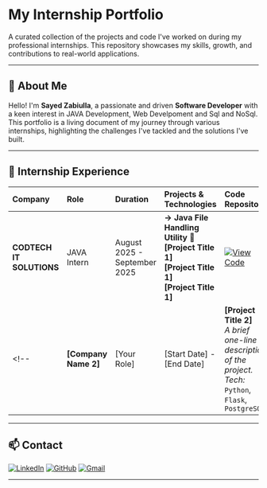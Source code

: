 # My Internship Portfolio

A curated collection of the projects and code I've worked on during my professional internships. This repository showcases my skills, growth, and contributions to real-world applications.

---

## 🚀 About Me

Hello! I'm **Sayed Zabiulla**, a passionate and driven **Software Developer** with a keen interest in JAVA Development, Web Develpoment and Sql and NoSql. This portfolio is a living document of my journey through various internships, highlighting the challenges I've tackled and the solutions I've built.
 
---

## 💼 Internship Experience

| Company | Role | Duration | Projects & Technologies | Code Repository |
| :-- | :-- | :-- | :-- | :-- |
| **CODTECH IT SOLUTIONS** | JAVA Intern | August 2025 - September 2025 | **-> Java File Handling Utility 📁** <br> **[Project Title 1]** <br> **[Project Title 1]** <br> **[Project Title 1]** | [![View Code](https://img.shields.io/badge/GOTO-REPO-blue.svg)](https://github.com/SayedZabiulla/INTERSHIP-CODES/tree/main/CODTECH%20IT%20SOLUTIONS) |
<!-- | **[Company Name 2]** | [Your Role] | [Start Date] - [End Date] | **[Project Title 2]**<br>_A brief one-line description of the project._<br>_Tech:_ `Python`, `Flask`, `PostgreSQL` | `[View Code](./path/to/project2)` | -->


---

## 📫 Contact

[![LinkedIn](https://img.shields.io/badge/LinkedIn-Sayed%20Zabiulla-blue?style=for-the-badge&logo=linkedin)](https://www.linkedin.com/in/sayed-zabiulla-b5bb0536b/)
[![GitHub](https://img.shields.io/badge/GitHub-SayedZabiulla-grey?style=for-the-badge&logo=github)](https://github.com/SayedZabiulla)
[![Gmail](https://img.shields.io/badge/Gmail-sayedzabeulla@gmail.com-red?style=for-the-badge&logo=gmail)](mailto:sayedzabeulla@gmail.com)

---